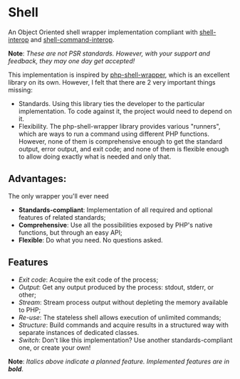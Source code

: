 # Shell
An Object Oriented shell wrapper implementation compliant with
[shell-interop](https://github.com/dhii/shell-interop) and [shell-command-interop](https://github.com/Dhii/shell-command-interop).

**Note**: *These are not PSR standards. However, with your support and feedback, they may one day get accepted!*

This implementation is inspired by [php-shell-wrapper](https://github.com/Dhii/php-shell-wrapper),
which is an excellent library on its own. However, I felt that there are 2 very important things missing:

* Standards. Using this library ties the developer to the particular implementation.
To code against it, the project would need to depend on it.
* Flexibility. The php-shell-wrapper library provides various "runners", which
are ways to run a command using different PHP functions. However, none of them
is comprehensive enough to get the standard output, error output, and exit code;
and none of them is flexible enough to allow doing exactly what is needed and only that.

## Advantages:
The only wrapper you'll ever need

* **Standards-compliant**: Implementation of all required and optional features of related standards;
* **Comprehensive**: Use all the possibilities exposed by PHP's native functions, but through an easy API;
* **Flexible**: Do what you need. No questions asked.

## Features
* *Exit code*: Acquire the exit code of the process;
* *Output*: Get any output produced by the process: stdout, stderr, or other;
* *Stream*: Stream process output without depleting the memory available to PHP;
* *Re-use*: The stateless shell allows execution of unlimited commands;
* *Structure*: Build commands and acquire results in a structured way with separate instances of dedicated classes.
* *Switch*: Don't like this implementation? Use another standards-compliant one, or create your own!

**Note**: *Italics above indicate a planned feature. Implemented features are in **bold***.
